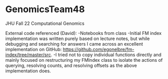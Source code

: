 # GenomicsTeam48
JHU Fall 22 Computational Genomics 

External code referenced (David):
-Notebooks from class
-Initial FM index implementation was written purely based on lecture notes, but while debugging and searching for answers I came across an excellent implementation on GitHub: https://github.com/egonelbre/fm-index/tree/master/src. 
-I tried not to copy individual functions directly and mainly focused on restructuring my FMIndex class to isolate the actions of querying, resolving counts, and resolving offsets as the above implementation does.